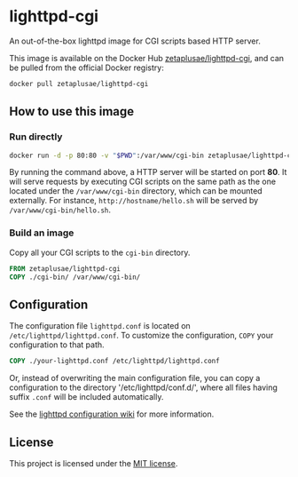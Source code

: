 # lighttpd-cgi

An out-of-the-box lighttpd image for CGI scripts based HTTP server.

This image is available on the Docker Hub [zetaplusae/lighttpd-cgi](https://hub.docker.com/repository/docker/zetaplusae/lighttpd-cgi), and can be pulled from the official Docker registry:

```sh
docker pull zetaplusae/lighttpd-cgi
```

## How to use this image

### Run directly

```sh
docker run -d -p 80:80 -v "$PWD":/var/www/cgi-bin zetaplusae/lighttpd-cgi
```

By running the command above, a HTTP server will be started on port **80**. It will serve requests by executing CGI scripts on the same path as the one located under the `/var/www/cgi-bin` directory, which can be mounted externally. For instance, `http://hostname/hello.sh` will be served by `/var/www/cgi-bin/hello.sh`.

### Build an image

Copy all your CGI scripts to the `cgi-bin` directory.

```Dockerfile
FROM zetaplusae/lighttpd-cgi
COPY ./cgi-bin/ /var/www/cgi-bin/
```

## Configuration

The configuration file `lighttpd.conf` is located on `/etc/lighttpd/lighttpd.conf`. To customize the configuration, `COPY` your configuration to that path.

```Dockerfile
COPY ./your-lighttpd.conf /etc/lighttpd/lighttpd.conf
```

Or, instead of overwriting the main configuration file, you can copy a configuration to the directory '/etc/lighttpd/conf.d/', where all files having suffix `.conf` will be included automatically.

See the [lighttpd configuration wiki](https://redmine.lighttpd.net/projects/lighttpd/wiki/TutorialConfiguration) for more information.

## License

This project is licensed under the [MIT license](./LICENSE).
